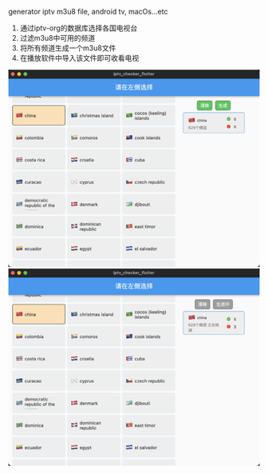 generator iptv m3u8 file, android tv, macOs...etc


1. 通过iptv-org的数据库选择各国电视台
2. 过滤m3u8中可用的频道
3. 将所有频道生成一个m3u8文件
4. 在播放软件中导入该文件即可收看电视

![界面](./screenshots/01.png)
![界面](./screenshots/02.png)